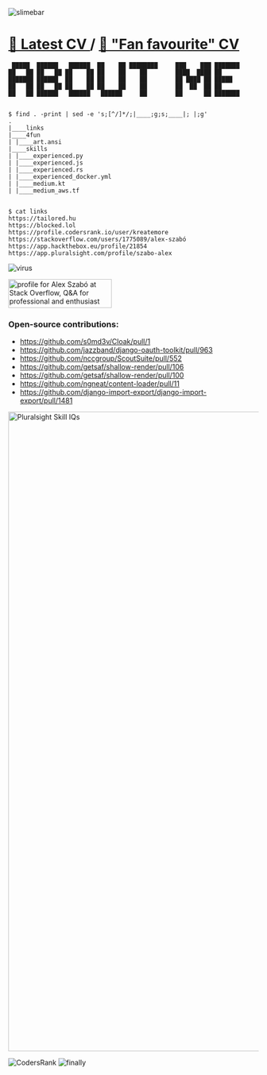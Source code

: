 ![slimebar](https://user-images.githubusercontent.com/9606801/147938662-72d6705c-529e-4dad-ad9d-8d2336a463f0.gif)
# [🦆 Latest CV ](https://tailored.hu/alex_szabo_CV2021.pdf)  / [🥰 "Fan favourite" CV](https://tailored.hu/alex_szabo_cv_en_terminal.pdf)
```
 █████  ██████   ██████  ██    ██ ████████     ███    ███ ███████ 
██   ██ ██   ██ ██    ██ ██    ██    ██        ████  ████ ██      
███████ ██████  ██    ██ ██    ██    ██        ██ ████ ██ █████   
██   ██ ██   ██ ██    ██ ██    ██    ██        ██  ██  ██ ██      
██   ██ ██████   ██████   ██████     ██        ██      ██ ███████ 
                                                                  
 
$ find . -print | sed -e 's;[^/]*/;|____;g;s;____|; |;g'
.
|____links
|____4fun
| |____art.ansi
|____skills
| |____experienced.py
| |____experienced.js
| |____experienced.rs
| |____experienced_docker.yml
| |____medium.kt
| |____medium_aws.tf


$ cat links
https://tailored.hu
https://blocked.lol
https://profile.codersrank.io/user/kreatemore
https://stackoverflow.com/users/1775089/alex-szabó
https://app.hackthebox.eu/profile/21854
https://app.pluralsight.com/profile/szabo-alex
```
![virus](https://user-images.githubusercontent.com/9606801/147938028-be7754dd-b9dd-4fdc-9299-b1384742f394.gif)
 
 <a href="https://stackoverflow.com/users/1775089/alex-szab%c3%b3"><img src="https://stackoverflow.com/users/flair/1775089.png?theme=dark" width="208" height="58" alt="profile for Alex Szab&#243; at Stack Overflow, Q&amp;A for professional and enthusiast programmers" title="profile for Alex Szab&#243; at Stack Overflow, Q&amp;A for professional and enthusiast programmers"></a>
 
### Open-source contributions:

* https://github.com/s0md3v/Cloak/pull/1
* https://github.com/jazzband/django-oauth-toolkit/pull/963
* https://github.com/nccgroup/ScoutSuite/pull/552
* https://github.com/getsaf/shallow-render/pull/106
* https://github.com/getsaf/shallow-render/pull/100
* https://github.com/ngneat/content-loader/pull/11
* https://github.com/django-import-export/django-import-export/pull/1481

<a href="https://app.pluralsight.com/profile/szabo-alex" target="_blank" rel="noreferrer">
<img width="1288" alt="Pluralsight Skill IQs" src="https://github.com/duck-nukem/platform-rs/assets/9606801/07362748-8109-4f44-871c-a3ae182b14d8">
</a>


![CodersRank](https://user-images.githubusercontent.com/9606801/153393978-1ab814a5-3e79-4559-8a32-b018a4e39a23.png)
![finally](https://user-images.githubusercontent.com/9606801/147938668-d22b2ad3-c9d0-4922-866f-44ce9f5d417f.gif)
